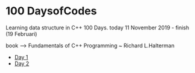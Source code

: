 # 100 DaysofCodes

Learning data structure in C++ 100 Days. today 11 November 2019 - finish (19 Februari) 

book --> Fundamentals of C++ Programming ~ Richard L.Halterman
 * [Day 1](./Day1/readme.md)
 * [Day 2](./Day2/readme.md)

